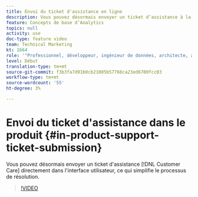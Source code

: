 ```yaml
---
title: Envoi du ticket d'assistance en ligne
description: Vous pouvez désormais envoyer un ticket d’assistance à la clientèle directement dans l’interface utilisateur, ce qui simplifie le processus de résolution.
feature: Concepts de base d’Analytics
topics: null
activity: use
doc-type: feature video
team: Technical Marketing
kt: 1664
role: '"Professionnel, développeur, ingénieur de données, architecte, architecte de données, administrateur, responsable"'
level: Début
translation-type: tm+mt
source-git-commit: f3b3fa7d91b0cb21005b57768ca23ed6700fcc03
workflow-type: tm+mt
source-wordcount: '55'
ht-degree: 3%

---
```



# Envoi du ticket d&#39;assistance dans le produit {#in-product-support-ticket-submission}

Vous pouvez désormais envoyer un ticket d&#39;assistance [!DNL Customer Care] directement dans l&#39;interface utilisateur, ce qui simplifie le processus de résolution.

>[!VIDEO](https://video.tv.adobe.com/v/23133/?quality=12)
